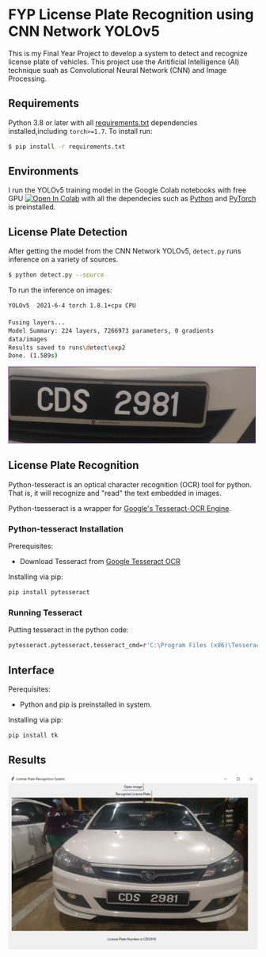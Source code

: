 # FYP License Plate Recognition using CNN Network YOLOv5
This is my Final Year Project to develop a system to detect and recognize license plate of vehicles. This project use the Aritificial Intelligence (AI) technique suah as Convolutional Neural Network (CNN) and Image Processing.

## Requirements
Python 3.8 or later with all [requirements.txt](https://github.com/Wenxiang98/FYP_License-Plate_Recognition_YOLOv5/blob/main/requirements.txt) dependencies installed,including `torch>=1.7`. To install run:
```bash
$ pip install -r requirements.txt
```

## Environments
I run the YOLOv5 training model in the Google Colab notebooks with free GPU <a href="https://colab.research.google.com/github/ultralytics/yolov5/blob/master/tutorial.ipynb"><img src="https://colab.research.google.com/assets/colab-badge.svg" alt="Open In Colab"></a> with all the dependecies such as [Python](https://www.python.org/) and [PyTorch](https://pytorch.org/) is preinstalled.  

## License Plate Detection
After getting the model from the CNN Network YOLOv5, `detect.py` runs inference on a variety of sources.

```bash
$ python detect.py --source 
```
To run the inference on images: 
```bash
YOLOv5  2021-6-4 torch 1.8.1+cpu CPU

Fusing layers...
Model Summary: 224 layers, 7266973 parameters, 0 gradients
data/images
Results saved to runs\detect\exp2
Done. (1.589s)
```
<img width="500" src="./2.png"> 

## License Plate Recognition
Python-tesseract is an optical character recognition (OCR) tool for python. That is, it will recognize and "read" the text embedded in images.

Python-tsesseract is a wrapper for [Google's Tesseract-OCR Engine](https://github.com/tesseract-ocr/tesseract).

### Python-tesseract Installation
Prerequisites:
* Download Tesseract from [Google Tesseract OCR](https://github.com/tesseract-ocr/tesseract)

Installing via pip:
```bash
pip install pytesseract
```

### Running Tesseract
Putting tesseract in the python code:
```bash
pytesseract.pytesseract.tesseract_cmd=r'C:\Program Files (x86)\Tesseract-OCR\tesseract.exe'
```

## Interface
Perequisites:
* Python and pip is preinstalled in system.

Installing via pip:
```bash
pip install tk
```
## Results
<img width="1000" src="./3.PNG"> 

